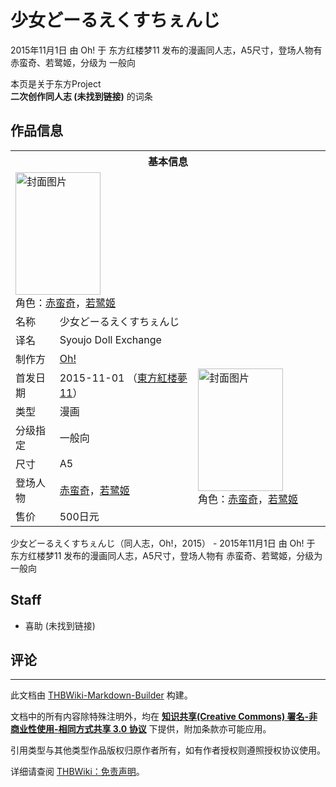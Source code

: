 # 少女どーるえくすちぇんじ

<!-- source html: G:\repos\THBWiki-Markdown-Builder\THBWikiMarkdown\Temp\main\9\9c\ns0%3A%E5%B0%91%E5%A5%B3%E3%81%A9%E3%83%BC%E3%82%8B%E3%81%88%E3%81%8F%E3%81%99%E3%81%A1%E3%81%87%E3%82%93%E3%81%98.html -->

2015年11月1日 由 Oh! 于 东方红楼梦11 发布的漫画同人志，A5尺寸，登场人物有 赤蛮奇、若鹭姬，分级为 一般向

本页是关于东方Project  
 **二次创作同人志 (未找到链接)** 的词条
## 作品信息

<table><tbody><tr><th colspan="3">基本信息</th></tr><tr><td class="cover-artwork-mobile" colspan="2"><a href="./文件-少女どーるえくすちぇんじ封面.png.md" class="image" title="封面图片"><img alt="封面图片" src="https://upload.thwiki.cc/thumb/4/43/%E5%B0%91%E5%A5%B3%E3%81%A9%E3%83%BC%E3%82%8B%E3%81%88%E3%81%8F%E3%81%99%E3%81%A1%E3%81%87%E3%82%93%E3%81%98%E5%B0%81%E9%9D%A2.png/136px-%E5%B0%91%E5%A5%B3%E3%81%A9%E3%83%BC%E3%82%8B%E3%81%88%E3%81%8F%E3%81%99%E3%81%A1%E3%81%87%E3%82%93%E3%81%98%E5%B0%81%E9%9D%A2.png" decoding="async" loading="lazy" width="136" height="196" srcset="https://upload.thwiki.cc/thumb/4/43/%E5%B0%91%E5%A5%B3%E3%81%A9%E3%83%BC%E3%82%8B%E3%81%88%E3%81%8F%E3%81%99%E3%81%A1%E3%81%87%E3%82%93%E3%81%98%E5%B0%81%E9%9D%A2.png/204px-%E5%B0%91%E5%A5%B3%E3%81%A9%E3%83%BC%E3%82%8B%E3%81%88%E3%81%8F%E3%81%99%E3%81%A1%E3%81%87%E3%82%93%E3%81%98%E5%B0%81%E9%9D%A2.png 1.5x, https://upload.thwiki.cc/thumb/4/43/%E5%B0%91%E5%A5%B3%E3%81%A9%E3%83%BC%E3%82%8B%E3%81%88%E3%81%8F%E3%81%99%E3%81%A1%E3%81%87%E3%82%93%E3%81%98%E5%B0%81%E9%9D%A2.png/273px-%E5%B0%91%E5%A5%B3%E3%81%A9%E3%83%BC%E3%82%8B%E3%81%88%E3%81%8F%E3%81%99%E3%81%A1%E3%81%87%E3%82%93%E3%81%98%E5%B0%81%E9%9D%A2.png 2x" data-file-width="600" data-file-height="862"></a><div class="cover-char">角色：<a href="./赤蛮奇.md" title="赤蛮奇">赤蛮奇</a>，<a href="./若鹭姬.md" title="若鹭姬">若鹭姬</a></div></td>
</tr><tr><td class="label">名称</td><td colspan="2"> 少女どーるえくすちぇんじ </td></tr><tr><td class="label">译名</td><td colspan="2"> Syoujo Doll Exchange </td></tr><tr><td class="label">制作方</td><td><a href="./Oh!.md" title="Oh!">Oh!</a></td><td class="cover-artwork" rowspan="7" style="min-width:196px;"><a href="./文件-少女どーるえくすちぇんじ封面.png.md" class="image" title="封面图片"><img alt="封面图片" src="https://upload.thwiki.cc/thumb/4/43/%E5%B0%91%E5%A5%B3%E3%81%A9%E3%83%BC%E3%82%8B%E3%81%88%E3%81%8F%E3%81%99%E3%81%A1%E3%81%87%E3%82%93%E3%81%98%E5%B0%81%E9%9D%A2.png/136px-%E5%B0%91%E5%A5%B3%E3%81%A9%E3%83%BC%E3%82%8B%E3%81%88%E3%81%8F%E3%81%99%E3%81%A1%E3%81%87%E3%82%93%E3%81%98%E5%B0%81%E9%9D%A2.png" decoding="async" loading="lazy" width="136" height="196" srcset="https://upload.thwiki.cc/thumb/4/43/%E5%B0%91%E5%A5%B3%E3%81%A9%E3%83%BC%E3%82%8B%E3%81%88%E3%81%8F%E3%81%99%E3%81%A1%E3%81%87%E3%82%93%E3%81%98%E5%B0%81%E9%9D%A2.png/204px-%E5%B0%91%E5%A5%B3%E3%81%A9%E3%83%BC%E3%82%8B%E3%81%88%E3%81%8F%E3%81%99%E3%81%A1%E3%81%87%E3%82%93%E3%81%98%E5%B0%81%E9%9D%A2.png 1.5x, https://upload.thwiki.cc/thumb/4/43/%E5%B0%91%E5%A5%B3%E3%81%A9%E3%83%BC%E3%82%8B%E3%81%88%E3%81%8F%E3%81%99%E3%81%A1%E3%81%87%E3%82%93%E3%81%98%E5%B0%81%E9%9D%A2.png/273px-%E5%B0%91%E5%A5%B3%E3%81%A9%E3%83%BC%E3%82%8B%E3%81%88%E3%81%8F%E3%81%99%E3%81%A1%E3%81%87%E3%82%93%E3%81%98%E5%B0%81%E9%9D%A2.png 2x" data-file-width="600" data-file-height="862"></a><div class="cover-char">角色：<a href="./赤蛮奇.md" title="赤蛮奇">赤蛮奇</a>，<a href="./若鹭姬.md" title="若鹭姬">若鹭姬</a></div></td>
</tr><tr><td class="label">首发日期</td><td>2015-11-01&#160;（<a href="/展会作品列表?e=%E4%B8%9C%E6%96%B9%E7%BA%A2%E6%A5%BC%E6%A2%A6%2311">東方紅楼夢11</a>）</td></tr><tr><td class="label">类型</td><td>漫画</td></tr><tr><td class="label">分级指定</td><td>一般向</td></tr><tr><td class="label">尺寸</td><td>A5</td></tr><tr><td class="label">登场人物</td><td><a href="./赤蛮奇.md" title="赤蛮奇">赤蛮奇</a>，<a href="./若鹭姬.md" title="若鹭姬">若鹭姬</a></td></tr><tr><td class="label">售价</td><td>500日元</td></tr></tbody></table>

少女どーるえくすちぇんじ（同人志，Oh!，2015） - 2015年11月1日 由 Oh! 于 东方红楼梦11 发布的漫画同人志，A5尺寸，登场人物有 赤蛮奇、若鹭姬，分级为 一般向
## Staff
- 喜助 (未找到链接)

## 评论




---

此文档由 [THBWiki-Markdown-Builder](https://github.com/Delsin-Yu/THBWiki-Markdown-Builder) 构建。

文档中的所有内容除特殊注明外，均在 [**知识共享(Creative Commons) 署名-非商业性使用-相同方式共享 3.0 协议**](https://creativecommons.org/licenses/by-sa/3.0/deed.zh-hans) 下提供，附加条款亦可能应用。

引用类型与其他类型作品版权归原作者所有，如有作者授权则遵照授权协议使用。

详细请查阅 [THBWiki：免责声明](https://thbwiki.cc/THBWiki:%E5%85%8D%E8%B4%A3%E5%A3%B0%E6%98%8E)。

